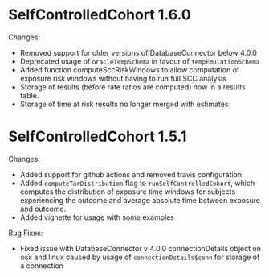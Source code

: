 SelfControlledCohort 1.6.0
==========================

Changes: 

- Removed support for older versions of DatabaseConnector below 4.0.0
- Deprecated usage of `oracleTempSchema` in favour of `tempEmulationSchema`
- Added function computeSccRiskWindows to allow computation of exposure
  risk windows without having to run full SCC analysis
- Storage of results (before rate ratios are computed) now in a results
  table.
- Storage of time at risk results no longer merged with estimates

SelfControlledCohort 1.5.1
==========================

Changes: 

- Added support for github actions and removed travis configuration
- Added `computeTarDistribution` flag to `runSelfControlledCohort`, which computes the distribution of exposure time
 windows for subjects experiencing the outcome and average absolute time between exposure and outcome.
- Added vignette for usage with some examples

Bug Fixes:
- Fixed issue with DatabaseConnector v 4.0.0 connectionDetails object on osx and linux caused by usage of
`connectionDetails$conn` for storage of a connection